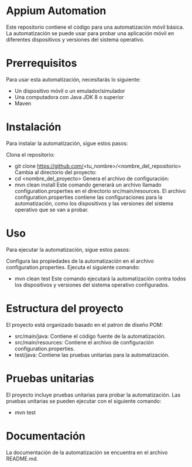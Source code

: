 
# Appium Automation

Este repositorio contiene el código para una automatización móvil básica. La automatización se puede usar para probar una aplicación móvil en diferentes dispositivos y versiones del sistema operativo.

# Prerrequisitos

Para usar esta automatización, necesitarás lo siguiente:

- Un dispositivo móvil o un emulador/simulador
- Una computadora con Java JDK 8 o superior
- Maven

# Instalación

Para instalar la automatización, sigue estos pasos:

Clona el repositorio:
- git clone https://github.com/<tu_nombre>/<nombre_del_repositorio>
Cambia al directorio del proyecto:
- cd <nombre_del_proyecto>
Genera el archivo de configuración:
- mvn clean install
Este comando generará un archivo llamado configuration.properties en el directorio src/main/resources. El archivo configuration.properties contiene las configuraciones para la automatización, como los dispositivos y las versiones del sistema operativo que se van a probar.

# Uso

Para ejecutar la automatización, sigue estos pasos:

Configura las propiedades de la automatización en el archivo configuration.properties.
Ejecuta el siguiente comando:
- mvn clean test
Este comando ejecutará la automatización contra todos los dispositivos y versiones del sistema operativo configurados.

# Estructura del proyecto

El proyecto está organizado basado en el patron de diseño POM:

- src/main/java: Contiene el código fuente de la automatización.
- src/main/resources: Contiene el archivo de configuración configuration.properties.
- test/java: Contiene las pruebas unitarias para la automatización.

# Pruebas unitarias

El proyecto incluye pruebas unitarias para probar la automatización. Las pruebas unitarias se pueden ejecutar con el siguiente comando:

- mvn test

# Documentación

La documentación de la automatización se encuentra en el archivo README.md.

